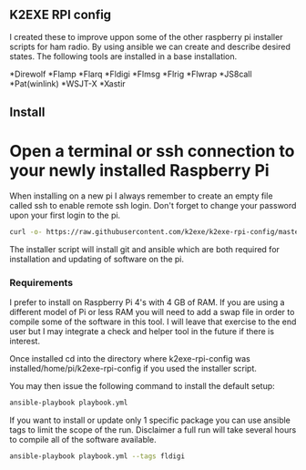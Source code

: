 ## K2EXE RPI config

I created these to improve uppon some of the other raspberry pi installer scripts for ham radio.  By using ansible we can create and describe desired states.  The following tools are installed in a base installation.

*Direwolf
*Flamp
*Flarq
*Fldigi
*Flmsg
*Flrig
*Flwrap
*JS8call
*Pat(winlink)
*WSJT-X
*Xastir

## Install

# Open a terminal or ssh connection to your newly installed Raspberry Pi

When installing on a new pi I always remember to create an empty file called ssh to enable remote ssh login. Don't forget to change your password upon your first login to the pi.

```bash
curl -o- https://raw.githubusercontent.com/k2exe/k2exe-rpi-config/master/install.sh | bash 
```

The installer script will install git and ansible which are both required for installation and updating of software on the pi.

### Requirements

I prefer to install on Raspberry Pi 4's with 4 GB of RAM.  If you are using a different model of Pi or less RAM you will need to add a swap file in order to compile some of the software in this tool. I will leave that exercise to the end user but I may integrate a check and helper tool in the future if there is interest.  

Once installed cd into the directory where k2exe-rpi-config was installed/home/pi/k2exe-rpi-config if you used the installer script.

You may then issue the following command to install the default setup:

```bash
ansible-playbook playbook.yml
```

If you want to install or update only 1 specific package you can use ansible tags to limit the scope of the run.  Disclaimer a full run will take several hours to compile all of the software  available.

```bash
ansible-playbook playbook.yml --tags fldigi
```
